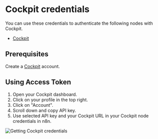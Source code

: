 # Cockpit credentials

You can use these credentials to authenticate the following nodes with Cockpit.

- [Cockpit](/integrations/builtin/app-nodes/n8n-nodes-base.cockpit/)

## Prerequisites

Create a [Cockpit](https://www.getcockpit.com/) account.

## Using Access Token

1. Open your Cockpit dashboard.
2. Click on your profile in the top right.
3. Click on "Account".
4. Scroll down and copy API key.
5. Use selected API key and your Cockpit URL in your Cockpit node credentials in n8n.


![Getting Cockpit credentials](/_images/integrations/builtin/credentials/cockpit/using-access-token.gif)
